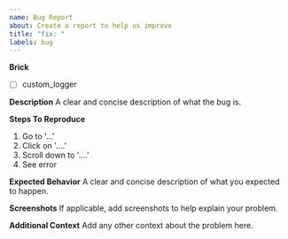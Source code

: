 ```yaml
---
name: Bug Report
about: Create a report to help us improve
title: "fix: "
labels: bug
---
```


**Brick**

<!--- Put an `x` in all the boxes that apply: -->

- [ ] custom_logger

**Description**
A clear and concise description of what the bug is.

**Steps To Reproduce**

1. Go to '...'
2. Click on '....'
3. Scroll down to '....'
4. See error

**Expected Behavior**
A clear and concise description of what you expected to happen.

**Screenshots**
If applicable, add screenshots to help explain your problem.

**Additional Context**
Add any other context about the problem here.